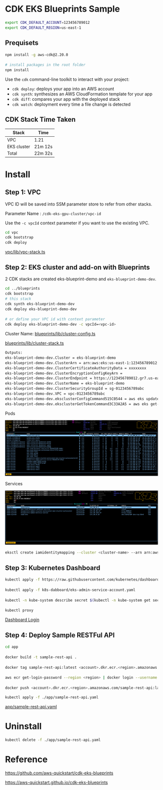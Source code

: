 # CDK EKS Blueprints Sample

```bash
export CDK_DEFAULT_ACCOUNT=123456789012
export CDK_DEFAULT_REGION=us-east-1
```

## Prequisets

```bash
npm install -g aws-cdk@2.20.0

# install packages in the root folder
npm install
```

Use the `cdk` command-line toolkit to interact with your project:

 * `cdk deploy`: deploys your app into an AWS account
 * `cdk synth`: synthesizes an AWS CloudFormation template for your app
 * `cdk diff`: compares your app with the deployed stack
 * `cdk watch`: deployment every time a file change is detected

## CDK Stack Time Taken

| Stack                         | Time    |
|-------------------------------|---------|
| VPC                           | 1.21    |
| EKS cluster                   | 21m 12s |
| Total                         | 22m 32s | 

# Install

## Step 1: VPC

VPC ID will be saved into SSM parameter store to refer from other stacks.

Parameter Name : `/cdk-eks-gpu-cluster/vpc-id`

Use the `-c vpcId` context parameter if you want to use the existing VPC.

```bash
cd vpc
cdk bootstrap
cdk deploy
```

[vpc/lib/vpc-stack.ts](./vpc/lib/vpc-stack.ts)

## Step 2: EKS cluster and add-on with Blueprints

2 CDK stacks are created eks-blueprint-demo and `eks-blueprint-demo-dev`.

```bash
cd ../blueprints
cdk bootstrap
# this stack
cdk synth eks-blueprint-demo-dev
cdk deploy eks-blueprint-demo-dev

# or define your VPC id with context parameter
cdk deploy eks-blueprint-demo-dev -c vpcId=<vpc-id>
```

Cluster Name: [blueprints/lib/cluster-config.ts](./blueprints/lib/cluster-config.ts)

[blueprints/lib/cluster-stack.ts](./blueprints/lib/cluster-stack.ts)

```bash
Outputs:
eks-blueprint-demo-dev.Cluster = eks-blueprint-demo
eks-blueprint-demo-dev.ClusterArn = arn:aws:eks:us-east-1:123456789012:cluster/eks-blueprint-demo
eks-blueprint-demo-dev.ClusterCertificateAuthorityData = xxxxxxxx
eks-blueprint-demo-dev.ClusterEncryptionConfigKeyArn = 
eks-blueprint-demo-dev.ClusterEndpoint = https://123456789012.gr7.us-east-1.eks.amazonaws.com
eks-blueprint-demo-dev.ClusterName = eks-blueprint-demo
eks-blueprint-demo-dev.ClusterSecurityGroupId = sg-0123456789abc
eks-blueprint-demo-dev.VPC = vpc-0123456789abc
eks-blueprint-demo-dev.eksclusterConfigCommand515C0544 = aws eks update-kubeconfig --name eks-blueprint-demo --region us-east-1 --role-arn arn:aws:iam::123456789012:role/eks-blueprint-demo-dev-iamrole10180D71-D83FQPH1BRW3
eks-blueprint-demo-dev.eksclusterGetTokenCommand3C33A2A5 = aws eks get-token --cluster-name eks-blueprint-demo --region us-east-1 --role-arn arn:aws:iam::123456789012:role/eks-blueprint-demo-dev-iamrole10180D71-D83FQPH1BRW3
```

Pods

![K9s Pod](./screenshots/pod.png?raw=true)

Services

![K9s Service](./screenshots/service.png?raw=true)

```bash
eksctl create iamidentitymapping --cluster <cluster-name> --arn arn:aws:iam::<account-id>:role/<role-name> --group system:masters --username admin --region us-east-1
```

## Step 3: Kubernetes Dashboard

```bash
kubectl apply -f https://raw.githubusercontent.com/kubernetes/dashboard/v2.0.5/aio/deploy/recommended.yaml

kubectl apply -f k8s-dabboard/eks-admin-service-account.yaml

kubectl -n kube-system describe secret $(kubectl -n kube-system get secret | grep eks-admin | awk '{print $1}')

kubectl proxy
```

[Dashboard Login](http://localhost:8001/api/v1/namespaces/kubernetes-dashboard/services/https:kubernetes-dashboard:/proxy/#/login)

## Step 4: Deploy Sample RESTFul API

```bash
cd app

docker build -t sample-rest-api .

docker tag sample-rest-api:latest <account>.dkr.ecr.<region>.amazonaws.com/sample-rest-api:latest

aws ecr get-login-password --region <region> | docker login --username AWS --password-stdin <account>.dkr.ecr.<region>.amazonaws.com

docker push <account>.dkr.ecr.<region>.amazonaws.com/sample-rest-api:latest

```

```bash
kubectl apply -f ./app/sample-rest-api.yaml
```

[app/sample-rest-api.yaml](./app/sample-rest-api.yaml)
# Uninstall

```bash
kubectl delete -f ./app/sample-rest-api.yaml
```

# Reference

https://github.com/aws-quickstart/cdk-eks-blueprints

https://aws-quickstart.github.io/cdk-eks-blueprints
